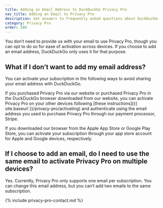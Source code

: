 ```yaml
---
title: Adding an Email Address to DuckDuckGo Privacy Pro
nav_title: Adding an Email to Privacy Pro
description: Get answers to frequently asked questions about DuckDuckGo’s Privacy Pro subscription that includes VPN, Personal Information Removal, and Identity Theft Restoration.
category: Privacy Pro
order: 500
---
```


You don’t need to provide us with your email to use Privacy Pro, though you can opt to do so for ease of activation across devices. If you choose to add an email address, DuckDuckGo only uses it for that purpose.

## What if I don’t want to add my email address?

You can activate your subscription in the following ways to avoid sharing your email address with DuckDuckGo.

If you purchased Privacy Pro via our website or purchased Privacy Pro in the DuckDuckGo browser downloaded from our website, you can activate Privacy Pro on your other devices following [these instructions]({{ site.baseurl }}/privacy-pro/activating) and authenticate using the email address you used to purchase Privacy Pro through our payment processor, Stripe.

If you downloaded our browser from the Apple App Store or Google Play Store, you can activate your subscription through your app store account for Apple and Google devices, respectively.

## If I choose to add an email, do I need to use the same email to activate Privacy Pro on multiple devices?

Yes. Currently, Privacy Pro only supports one email per subscription. You can change this email address, but you can’t add two emails to the same subscription.

{% include privacy-pro-contact.md %}
